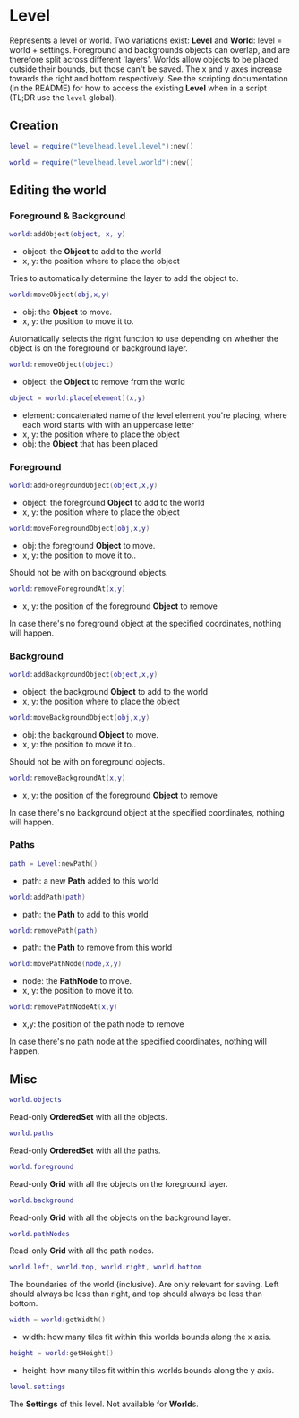 # Level

Represents a level or world.
Two variations exist: __Level__ and __World__: level = world + settings.
Foreground and backgrounds objects can overlap, and are therefore split across different 'layers'.
Worlds allow objects to be placed outside their bounds, but those can't be saved.
The x and y axes increase towards the right and bottom respectively.
See the scripting documentation (in the README) for how to access the existing __Level__ when in a script
(TL;DR use the `level` global).

## Creation

```Lua
level = require("levelhead.level.level"):new()
```

```Lua
world = require("levelhead.level.world"):new()
```

## Editing the world

### Foreground & Background

```Lua
world:addObject(object, x, y)
```
- object: the __Object__ to add to the world
- x, y: the position where to place the object

Tries to automatically determine the layer to add the object to.

```Lua
world:moveObject(obj,x,y)
```
- obj: the __Object__ to move.
- x, y: the position to move it to.

Automatically selects the right function to use depending on whether the object is on the foreground or background layer.

```Lua
world:removeObject(object)
```
- object: the __Object__ to remove from the world

```Lua
object = world:place[element](x,y)
```
- element: concatenated name of the level element you're placing, where each word starts with with an uppercase letter
- x, y: the position where to place the object
- obj: the __Object__ that has been placed

### Foreground

```Lua
world:addForegroundObject(object,x,y)
```
- object: the foreground __Object__ to add to the world
- x, y: the position where to place the object

```Lua
world:moveForegroundObject(obj,x,y)
```
- obj: the foreground __Object__ to move.
- x, y: the position to move it to..

Should not be with on background objects.

```Lua
world:removeForegroundAt(x,y)
```
- x, y: the position of the foreground __Object__ to remove

In case there's no foreground object at the specified coordinates, nothing will happen.

### Background

```Lua
world:addBackgroundObject(object,x,y)
```
- object: the background __Object__ to add to the world
- x, y: the position where to place the object

```Lua
world:moveBackgroundObject(obj,x,y)
```
- obj: the background __Object__ to move.
- x, y: the position to move it to..

Should not be with on foreground objects.

```Lua
world:removeBackgroundAt(x,y)
```
- x, y: the position of the foreground __Object__ to remove

In case there's no background object at the specified coordinates, nothing will happen.

### Paths

```Lua
path = Level:newPath()
```
- path: a new __Path__ added to this world

```Lua
world:addPath(path)
```
- path: the __Path__ to add to this world

```Lua
world:removePath(path)
```
- path: the __Path__ to remove from this world

```Lua
world:movePathNode(node,x,y)
```
- node: the __PathNode__ to move.
- x, y: the position to move it to.

```Lua
world:removePathNodeAt(x,y)
```
- x,y: the position of the path node to remove

In case there's no path node at the specified coordinates, nothing will happen.


## Misc

```Lua
world.objects
```
Read-only __OrderedSet__ with all the objects.

```Lua
world.paths
```
Read-only __OrderedSet__ with all the paths.

```Lua
world.foreground
```
Read-only __Grid__ with all the objects on the foreground layer.

```Lua
world.background
```
Read-only __Grid__ with all the objects on the background layer.

```Lua
world.pathNodes
```
Read-only __Grid__ with all the path nodes.

```Lua
world.left, world.top, world.right, world.bottom
```
The boundaries of the world (inclusive). Are only relevant for saving. Left should always be less than right, and top should always be less than bottom.

```Lua
width = world:getWidth()
```
- width: how many tiles fit within this worlds bounds along the x axis.

```Lua
height = world:getHeight()
```
- height: how many tiles fit within this worlds bounds along the y axis.

```Lua
level.settings
```
The __Settings__ of this level. Not available for **World**s.
